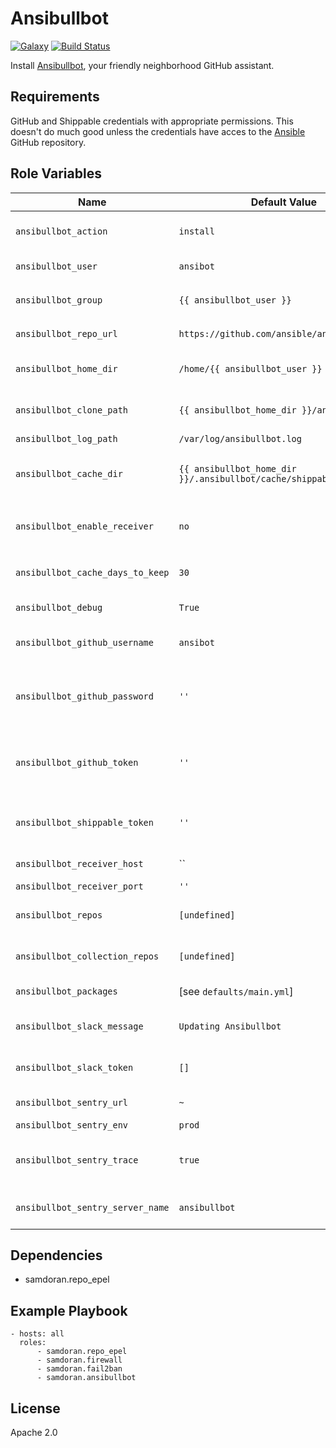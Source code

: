 Ansibullbot
=========
[![Galaxy](https://img.shields.io/badge/galaxy-samdoran.ansibullbot-blue.svg?style=flat)](https://galaxy.ansible.com/samdoran/ansibullbot)
[![Build Status](https://travis-ci.org/samdoran/ansible-role-ansibullbot.svg?branch=master)](https://travis-ci.org/samdoran/ansible-role-ansibullbot)

Install [Ansibullbot](https://github.com/ansible/ansibullbot), your friendly neighborhood GitHub assistant.

Requirements
------------

GitHub and Shippable credentials with appropriate permissions. This doesn't do much good unless the credentials have acces to the [Ansible](https://github.com/ansible/ansible) GitHub repository.

Role Variables
--------------

| Name              | Default Value       | Description          |
|-------------------|---------------------|----------------------|
| `ansibullbot_action` | `install` | Set of tasks to run. Options are `install` and `update`. |
| `ansibullbot_user` | `ansibot` | User account that will run `ansibullbot` |
| `ansibullbot_group` | `{{ ansibullbot_user }}` | Group that `ansibullbot_user` belongs to. |
| `ansibullbot_repo_url` | `https://github.com/ansible/ansibullbot` | URL of the ansibullbot git repo. |
| `ansibullbot_home_dir` | `/home/{{ ansibullbot_user }}` | Where to create home directory for Ansibullbot user. |
| `ansibullbot_clone_path` | `{{ ansibullbot_home_dir }}/ansibullbot` | Where to clone the `ansibullbot` git repository. |
| `ansibullbot_log_path` | `/var/log/ansibullbot.log` | Path to log file. |
| `ansibullbot_cache_dir` | `{{ ansibullbot_home_dir }}/.ansibullbot/cache/shippable.runs/.raw` | Where cache files are stored. Used for cleaning up old cache files. |
| `ansibullbot_enable_receiver` | `no` | Whether or not to enaable the `ansibullbot_receiver` service. Requires  |
| `ansibullbot_cache_days_to_keep` | `30` | How many days wort of cache files to keep. |
| `ansibullbot_debug` | `True` | Whether or not to enable debugging. |
| `ansibullbot_github_username` | `ansibot` | GitHub account used for authenticating to the GitHub API. |
| `ansibullbot_github_password` | `''` | Password for authenticating to the GitHub. This should be stored in an Ansible Vault. |
| `ansibullbot_github_token` | `''` | GitHub API token used to talk to GitHub. This should be stored in an Ansible Vault. |
| `ansibullbot_shippable_token` | `''` | Taken for talking to the Shippable API. This should be stored in an Ansible Vault. |
| `ansibullbot_receiver_host` | `` | Database where data is sent. |
| `ansibullbot_receiver_port` | `''` | Database port. |
| `ansibullbot_repos` | `[undefined]` | List of repositories the bot will interact with. |
| `ansibullbot_collection_repos` | `[undefined]` | List of collection repositories the bot will interact with. |
| `ansibullbot_packages` | [see `defaults/main.yml`] | List of packages to install. |
| `ansibullbot_slack_message` | `Updating Ansibullbot` | Message posted to Slack when updating Anisbullbot. |
| `ansibullbot_slack_token` | `[]` | Slack API toke. This should be stored in an Ansible Vault. |
| `ansibullbot_sentry_url` | `~` | URL of the Sentry server. |
| `ansibullbot_sentry_env` | `prod` | Sentry environment |
| `ansibullbot_sentry_trace` | `true` | Whether or not to collect trace information and send to Sentry. |
| `ansibullbot_sentry_server_name` | `ansibullbot` | Unique name used to identify this server in Sentry. |

Dependencies
------------

- samdoran.repo_epel

Example Playbook
----------------

    - hosts: all
      roles:
          - samdoran.repo_epel
          - samdoran.firewall
          - samdoran.fail2ban
          - samdoran.ansibullbot

License
-------

Apache 2.0
